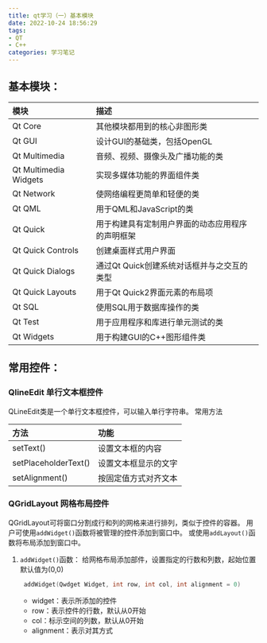 ```yaml
---
title: qt学习（一）基本模块
date: 2022-10-24 18:56:29
tags: 
- QT
- C++
categories: 学习笔记
---
```


## 基本模块：

|模块|描述|
|:-|:-|
|Qt Core|其他模块都用到的核心非图形类|
|Qt GUI|设计GUI的基础类，包括OpenGL|
|Qt Multimedia|音频、视频、摄像头及广播功能的类|
|Qt Multimedia Widgets|实现多媒体功能的界面组件类|
|Qt Network|使网络编程更简单和轻便的类|
|Qt QML|用于QML和JavaScript的类|
|Qt Quick|用于构建具有定制用户界面的动态应用程序的声明框架|
|Qt Quick Controls|创建桌面样式用户界面|
|Qt Quick Dialogs|通过Qt Quick创建系统对话框并与之交互的类型|
|Qt Quick Layouts|用于Qt Quick2界面元素的布局项|
|Qt SQL|使用SQL用于数据库操作的类|
|Qt Test|用于应用程序和库进行单元测试的类|
|Qt Widgets|用于构建GUI的C++图形组件类|

## 常用控件：
### QlineEdit 单行文本框控件
QLineEdit类是一个单行文本框控件，可以输入单行字符串。
常用方法

|方法|功能|
|:-|:-|
|setText()|设置文本框的内容|
|setPlaceholderText()|设置文本框显示的文字|
|setAlignment()|按固定值方式对齐文本|

### QGridLayout 网格布局控件
QGridLayout可将窗口分割成行和列的网格来进行排列，类似于控件的容器。
用户可使用`addWidget()`函数将被管理的控件添加到窗口中。
或使用`addLayout()`函数将布局添加到窗口中。
1. `addWidget()`函数：
   给网格布局添加部件，设置指定的行数和列数，起始位置默认值为(0,0)
   ```cpp
    addWidget(Qwdget Widget, int row, int col, int alignment = 0)
    ```
    - widget：表示所添加的控件
    - row：表示控件的行数，默认从0开始
    - col：标示空间的列数，默认从0开始
    - alignment：表示对其方式


